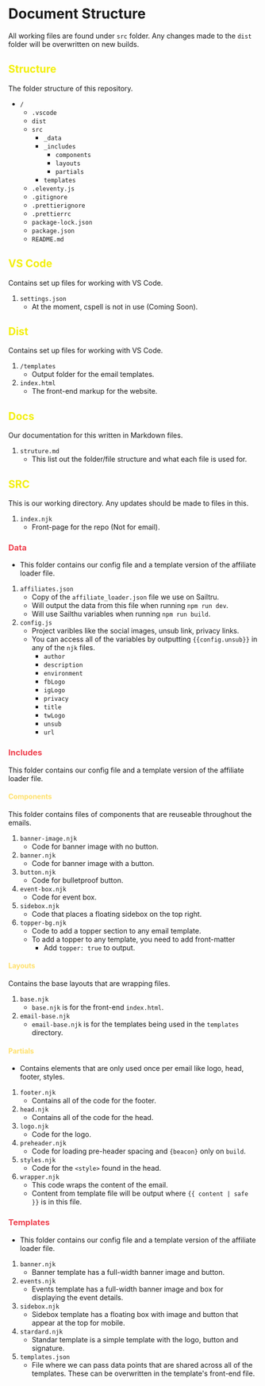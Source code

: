 # Document Structure

All working files are found under `src` folder. Any changes made to the `dist` folder will be overwritten on new builds.

## <span style="color:#f3ef07;">Structure</span>

The folder structure of this repository.

- `/`
  - `.vscode`
  - `dist`
  - `src`
    - `_data`
    - `_includes`
      - `components`
      - `layouts`
      - `partials`
    - `templates`
  - `.eleventy.js`
  - `.gitignore`
  - `.prettierignore`
  - `.prettierrc`
  - `package-lock.json`
  - `package.json`
  - `README.md`

## <span style="color:#f3ef07;">VS Code<span>

Contains set up files for working with VS Code.

1. `settings.json`
   - At the moment, cspell is not in use (Coming Soon).

## <span style="color:#f3ef07;">Dist<span>

Contains set up files for working with VS Code.

1. `/templates`
   - Output folder for the email templates.
2. `index.html`
   - The front-end markup for the website.

## <span style="color:#f3ef07;">Docs<span>

Our documentation for this written in Markdown files.

1. `struture.md`
   - This list out the folder/file structure and what each file is used for.

## <span style="color:#f3ef07;">SRC</span>

This is our working directory. Any updates should be made to files in this.

1. `index.njk`
   - Front-page for the repo (Not for email).

### <span style="color:#ef404d;">Data</span>

- This folder contains our config file and a template version of the affiliate loader file.

1. `affiliates.json`
   - Copy of the `affiliate_loader.json` file we use on Sailtru.
   - Will output the data from this file when running `npm run dev`.
   - Will use Sailthu variables when running `npm run build`.
2. `config.js`
   - Project varibles like the social images, unsub link, privacy links.
   - You can access all of the variables by outputting `{{config.unsub}}` in any of the `njk` files.
     - `author`
     - `description`
     - `environment`
     - `fbLogo`
     - `igLogo`
     - `privacy`
     - `title`
     - `twLogo`
     - `unsub`
     - `url`

### <span style="color:#ef404d;">Includes</span>

This folder contains our config file and a template version of the affiliate loader file.

#### <span style="color:#ffe06a;">Components</span>

This folder contains files of components that are reuseable throughout the emails.

1. `banner-image.njk`
   - Code for banner image with no button.
2. `banner.njk`
   - Code for banner image with a button.
3. `button.njk`
   - Code for bulletproof button.
4. `event-box.njk`
   - Code for event box.
5. `sidebox.njk`
   - Code that places a floating sidebox on the top right.
6. `topper-bg.njk`
   - Code to add a topper section to any email template.
   - To add a topper to any template, you need to add front-matter
     - Add `topper: true` to output.

#### <span style="color:#ffe06a;">Layouts</span>

Contains the base layouts that are wrapping files.

1. `base.njk`
   - `base.njk` is for the front-end `index.html`.
2. `email-base.njk`
   - `email-base.njk` is for the templates being used in the `templates` directory.

#### <span style="color:#ffe06a;">Partials</span>

- Contains elements that are only used once per email like logo, head, footer, styles.

1. `footer.njk`
   - Contains all of the code for the footer.
2. `head.njk`
   - Contains all of the code for the head.
3. `logo.njk`
   - Code for the logo.
4. `preheader.njk`
   - Code for loading pre-header spacing and `{beacon}` only on `build`.
5. `styles.njk`
   - Code for the `<style>` found in the head.
6. `wrapper.njk`
   - This code wraps the content of the email.
   - Content from template file will be output where `{{ content | safe }}` is in this file.

### <span style="color:#ef404d;">Templates</span>

- This folder contains our config file and a template version of the affiliate loader file.

1. `banner.njk`
   - Banner template has a full-width banner image and button.
2. `events.njk`
   - Events template has a full-width banner image and box for displaying the event details.
3. `sidebox.njk`
   - Sidebox template has a floating box with image and button that appear at the top for mobile.
4. `stardard.njk`
   - Standar template is a simple template with the logo, button and signature.
5. `templates.json`
   - File where we can pass data points that are shared across all of the templates. These can be overwritten in the template's front-end file.
